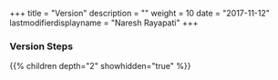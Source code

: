 +++
title = "Version"
description = ""
weight = 10
date = "2017-11-12"
lastmodifierdisplayname = "Naresh Rayapati"
+++

### Version Steps

{{% children depth="2" showhidden="true" %}}
